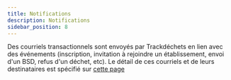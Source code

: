 ```yaml
---
title: Notifications
description: Notifications
sidebar_position: 8
---
```



Des courriels transactionnels sont envoyés par Trackdéchets en lien avec des événements (inscription, invitation à rejoindre un établissement, envoi d'un BSD, refus d'un déchet, etc). Le détail de ces courriels et de leurs destinataires est spécifié sur [cette page](https://docs.google.com/spreadsheets/d/1hIYOcNz8D-GdcVSLLHpwVVnz5_jr0iYhLEe4QAK69tk/edit#gid=0)